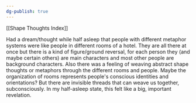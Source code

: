 ```yaml
---
dg-publish: true
---
```


[[Shape Thoughts Index]]

Had a dream/thought while half asleep that people with different metaphor systems were like people in different rooms of a hotel. They are all there at once but there is a kind of figure/ground reversal, for each person they (and maybe certain others) are main characters and most other people are background characters. Also there was a feeling of weaving abstract shape thoughts or metaphors through the different rooms and people. Maybe the organization of rooms represents people's conscious identities and orientations? But there are invisible threads that can weave us together, subconsciously. In my half-asleep state, this felt like a big, important revelation.